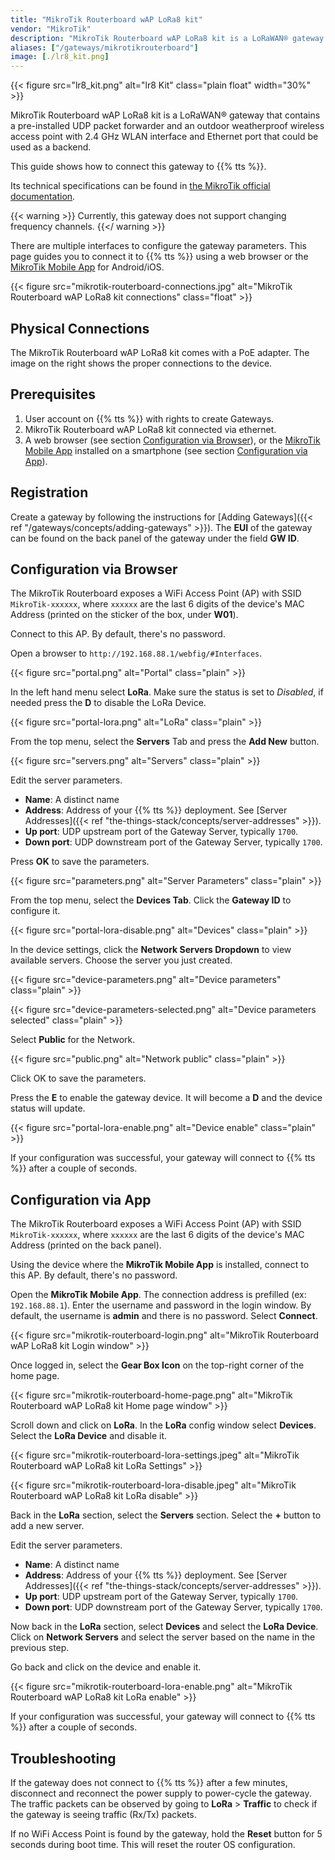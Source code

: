 ```yaml
---
title: "MikroTik Routerboard wAP LoRa8 kit"
vendor: "MikroTik"
description: "MikroTik Routerboard wAP LoRa8 kit is a LoRaWAN® gateway that contains a pre-installed UDP packet forwarder and an outdoor weatherproof wireless access point with 2.4 GHz WLAN interface and Ethernet port that could be used as a backend."
aliases: ["/gateways/mikrotikrouterboard"]
image: [./lr8_kit.png]
---
```


{{< figure src="lr8_kit.png" alt="lr8 Kit" class="plain float" width="30%" >}}

MikroTik Routerboard wAP LoRa8 kit is a LoRaWAN® gateway that contains a pre-installed UDP packet forwarder and an outdoor weatherproof wireless access point with 2.4 GHz WLAN interface and Ethernet port that could be used as a backend.

This guide shows how to connect this gateway to {{% tts %}}.

<!--more-->

Its technical specifications can be found in [the MikroTik official documentation](https://mikrotik.com/product/wap_lr8_kit).

{{< warning >}} Currently, this gateway does not support changing frequency channels. {{</ warning >}}

There are multiple interfaces to configure the gateway parameters. This page guides you to connect it to {{% tts %}} using a web browser or the [MikroTik Mobile App](https://mikrotik.com/mobile_app) for Android/iOS.

{{< figure src="mikrotik-routerboard-connections.jpg" alt="MikroTik Routerboard wAP LoRa8 kit connections" class="float" >}}

## Physical Connections

The MikroTik Routerboard wAP LoRa8 kit comes with a PoE adapter. The image on the right shows the proper connections to the device.

## Prerequisites

1. User account on {{% tts %}} with rights to create Gateways.
2. MikroTik Routerboard wAP LoRa8 kit connected via ethernet.
3. A web browser (see section [Configuration via Browser](#configuration-via-browser)), or the [MikroTik Mobile App](https://mikrotik.com/mobile_app) installed on a smartphone (see section [Configuration via App](#configuration-via-app)).

## Registration

Create a gateway by following the instructions for [Adding Gateways]({{< ref "/gateways/concepts/adding-gateways" >}}). The **EUI** of the gateway can be found on the back panel of the gateway under the field **GW ID**.

## Configuration via Browser

The MikroTik Routerboard exposes a WiFi Access Point (AP) with SSID `MikroTik-xxxxxx`, where `xxxxxx` are the last 6 digits of the device's MAC Address (printed on the sticker of the box, under **W01**).

Connect to this AP. By default, there's no password.

Open a browser to `http://192.168.88.1/webfig/#Interfaces`.

{{< figure src="portal.png" alt="Portal" class="plain" >}}

In the left hand menu select **LoRa**. Make sure the status is set to *Disabled*, if needed press the **D** to disable the LoRa Device.

{{< figure src="portal-lora.png" alt="LoRa" class="plain" >}}

From the top menu, select the **Servers** Tab and press the **Add New** button.

{{< figure src="servers.png" alt="Servers" class="plain" >}}

Edit the server parameters.

- **Name**: A distinct name 
- **Address**: Address of your {{% tts %}} deployment. See [Server Addresses]({{< ref "the-things-stack/concepts/server-addresses" >}}).
- **Up port**: UDP upstream port of the Gateway Server, typically `1700`.
- **Down port**: UDP downstream port of the Gateway Server, typically `1700`.

Press **OK** to save the parameters.

{{< figure src="parameters.png" alt="Server Parameters" class="plain" >}}

From the top menu, select the **Devices Tab**. Click the **Gateway ID** to configure it.

{{< figure src="portal-lora-disable.png" alt="Devices" class="plain" >}}

In the device settings, click the **Network Servers Dropdown** to view available servers. Choose the server you just created.

{{< figure src="device-parameters.png" alt="Device parameters" class="plain" >}}

{{< figure src="device-parameters-selected.png" alt="Device parameters selected" class="plain" >}}

Select **Public** for the Network.

{{< figure src="public.png" alt="Network public" class="plain" >}}

Click OK to save the parameters.

Press the **E** to enable the gateway device. It will become a **D** and the device status will update.

{{< figure src="portal-lora-enable.png" alt="Device enable" class="plain" >}}

If your configuration was successful, your gateway will connect to {{% tts %}} after a couple of seconds.

## Configuration via App

The MikroTik Routerboard exposes a WiFi Access Point (AP) with SSID `MikroTik-xxxxxx`, where `xxxxxx` are the last 6 digits of the device's MAC Address (printed on the back panel).

Using the device where the **MikroTik Mobile App** is installed, connect to this AP. By default, there's no password.

Open the **MikroTik Mobile App**. The connection address is prefilled (ex: `192.168.88.1`). Enter the username and password in the login window. By default, the username is **admin** and there is no password. Select **Connect**.

{{< figure src="mikrotik-routerboard-login.png" alt="MikroTik Routerboard wAP LoRa8 kit Login window" >}}

Once logged in, select the **Gear Box Icon** on the top-right corner of the home page.

{{< figure src="mikrotik-routerboard-home-page.png" alt="MikroTik Routerboard wAP LoRa8 kit Home page window" >}}

Scroll down and click on **LoRa**. In the **LoRa** config window select **Devices**. Select the **LoRa Device** and disable it.

{{< figure src="mikrotik-routerboard-lora-settings.jpeg" alt="MikroTik Routerboard wAP LoRa8 kit LoRa Settings" >}}

{{< figure src="mikrotik-routerboard-lora-disable.jpeg" alt="MikroTik Routerboard wAP LoRa8 kit LoRa disable" >}}

Back in the **LoRa** section, select the **Servers** section. Select the **+** button to add a new server. 

Edit the server parameters.

- **Name**: A distinct name 
- **Address**: Address of your {{% tts %}} deployment. See [Server Addresses]({{< ref "the-things-stack/concepts/server-addresses" >}}).
- **Up port**: UDP upstream port of the Gateway Server, typically `1700`.
- **Down port**: UDP downstream port of the Gateway Server, typically `1700`.

Now back in the **LoRa** section, select **Devices** and select the **LoRa Device**. Click on **Network Servers** and select the server based on the name in the previous step. 

Go back and click on the device and enable it.

{{< figure src="mikrotik-routerboard-lora-enable.png" alt="MikroTik Routerboard wAP LoRa8 kit LoRa enable" >}}

If your configuration was successful, your gateway will connect to {{% tts %}} after a couple of seconds.

## Troubleshooting

If the gateway does not connect to {{% tts %}} after a few minutes, disconnect and reconnect the power supply to power-cycle the gateway. The traffic packets can be observed by going to **LoRa** > **Traffic** to check if the gateway is seeing traffic (Rx/Tx) packets.

If no WiFi Access Point is found by the gateway, hold the **Reset** button for 5 seconds during boot time. This will reset the router OS configuration.
